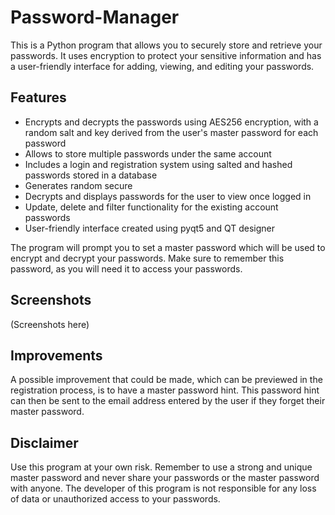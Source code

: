 # Password-Manager

This is a Python program that allows you to securely store and retrieve your passwords. It uses encryption to protect your sensitive information and has a user-friendly interface for adding, viewing, and editing your passwords.

## Features

- Encrypts and decrypts the passwords using AES256 encryption, with a random salt and key derived from the user's master password for each password
- Allows to store multiple passwords under the same account
- Includes a login and registration system using salted and hashed passwords stored in a database
- Generates random secure 
- Decrypts and displays passwords for the user to view once logged in
- Update, delete and filter functionality for the existing account passwords
- User-friendly interface created using pyqt5 and QT designer

The program will prompt you to set a master password which will be used to encrypt and decrypt your passwords. Make sure to remember this password, as you will need it to access your passwords.

## Screenshots

(Screenshots here)

## Improvements

A possible improvement that could be made, which can be previewed in the registration process, is to have a master password hint. This password hint can then be sent to the email address entered by the user if they forget their master password.

## Disclaimer

Use this program at your own risk. Remember to use a strong and unique master password and never share your passwords or the master password with anyone. The developer of this program is not responsible for any loss of data or unauthorized access to your passwords.
